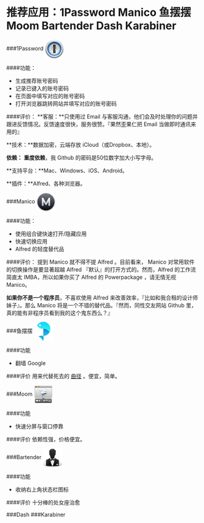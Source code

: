 # 推荐应用：1Password Manico 鱼摆摆 Moom Bartender Dash Karabiner


###1Password
<img src="../img/1password.png" width = "50" height = "50" alt="图片名称" align=center />

####功能：
* 生成推荐账号密码
* 记录已键入的账号密码
* 在页面中填写对应的账号密码
* 打开浏览器跳转网站并填写对应的账号密码

####评价：
**客服：**只使用过 Email 与客服沟通，他们会及时处理你的问题并跟进反馈情况。反馈速度很快，服务很赞。『果然歪果仁把 Email 当做即时通讯来用的』

**技术：**数据加密，云端存放 iCloud（或Dropbox、本地）。

**依赖：** **重度依赖**，我 Github 的密码是50位数字加大小写字母。

**支持平台：**Mac、Windows、iOS、Android。

**插件：**Alfred、各种浏览器。

###Manico 
<img src="../img/manico.png" width = "50" height = "50" alt="图片名称" align=center />

####功能：
* 使用组合键快速打开/隐藏应用
* 快速切换应用
* Alfred 的轻度替代品

####评价：
提到 Manico 就不得不提 Alfred 。目前看来， Manico 对常用软件的切换操作是要显著超越 Alfred 『默认』的打开方式的。然而，Alfred 的工作流简直太 IMBA，所以如果你买了 Alfred 的 Powerpackage ，请无情无视 Manico。

**如果你不是一个程序员**，不喜欢使用 Alfred 来改善效率，『比如和我合租的设计师妹子』。那么 Manico 将是一个不错的替代品。『然而，同性交友网站 Github 里，真的能有非程序员看到我的这个鬼东西么？』

###鱼摆摆
<img src="../img/ybb.jpeg" width = "50" height = "50" alt="图片名称" align=center />

####功能
* 翻墙 Google

####评价
用来代替死去的 [曲径](http://getqujing.com) 。便宜，简单。

###Moom 
<img src="../img/moom.png" width = "50" height = "50" alt="图片名称" align=center />

####功能
* 快速分屏与窗口停靠

####评价
依赖性强，价格便宜。

###Bartender 
<img src="../img/bartender.png" width = "50" height = "50" alt="图片名称" align=center />

####功能
* 收纳右上角状态栏图标

####评价
十分棒的处女座治愈


###Dash 
###Karabiner